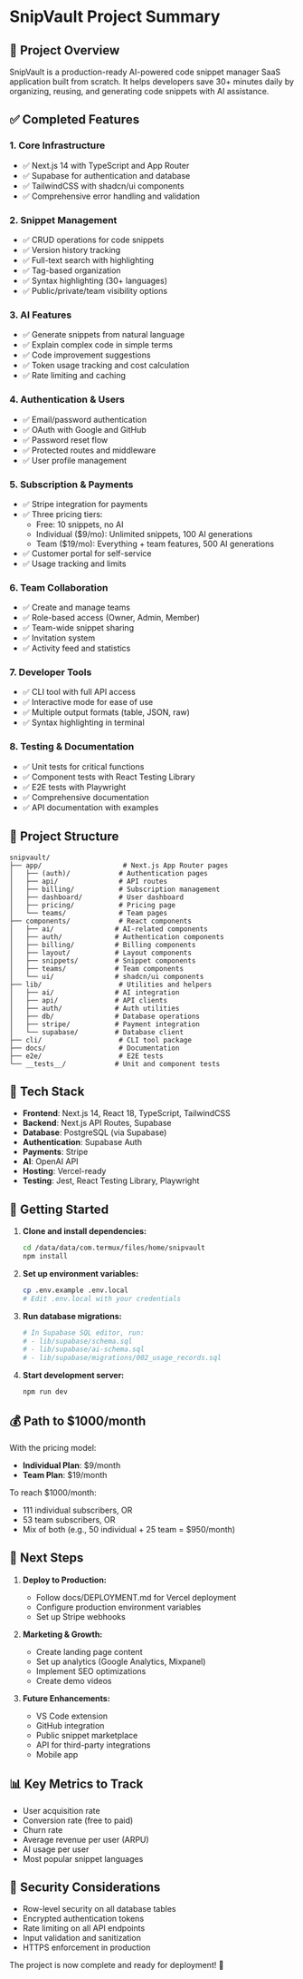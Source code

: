 # SnipVault Project Summary

## 🚀 Project Overview

SnipVault is a production-ready AI-powered code snippet manager SaaS application built from scratch. It helps developers save 30+ minutes daily by organizing, reusing, and generating code snippets with AI assistance.

## ✅ Completed Features

### 1. **Core Infrastructure**
- ✅ Next.js 14 with TypeScript and App Router
- ✅ Supabase for authentication and database
- ✅ TailwindCSS with shadcn/ui components
- ✅ Comprehensive error handling and validation

### 2. **Snippet Management**
- ✅ CRUD operations for code snippets
- ✅ Version history tracking
- ✅ Full-text search with highlighting
- ✅ Tag-based organization
- ✅ Syntax highlighting (30+ languages)
- ✅ Public/private/team visibility options

### 3. **AI Features**
- ✅ Generate snippets from natural language
- ✅ Explain complex code in simple terms
- ✅ Code improvement suggestions
- ✅ Token usage tracking and cost calculation
- ✅ Rate limiting and caching

### 4. **Authentication & Users**
- ✅ Email/password authentication
- ✅ OAuth with Google and GitHub
- ✅ Password reset flow
- ✅ Protected routes and middleware
- ✅ User profile management

### 5. **Subscription & Payments**
- ✅ Stripe integration for payments
- ✅ Three pricing tiers:
  - Free: 10 snippets, no AI
  - Individual ($9/mo): Unlimited snippets, 100 AI generations
  - Team ($19/mo): Everything + team features, 500 AI generations
- ✅ Customer portal for self-service
- ✅ Usage tracking and limits

### 6. **Team Collaboration**
- ✅ Create and manage teams
- ✅ Role-based access (Owner, Admin, Member)
- ✅ Team-wide snippet sharing
- ✅ Invitation system
- ✅ Activity feed and statistics

### 7. **Developer Tools**
- ✅ CLI tool with full API access
- ✅ Interactive mode for ease of use
- ✅ Multiple output formats (table, JSON, raw)
- ✅ Syntax highlighting in terminal

### 8. **Testing & Documentation**
- ✅ Unit tests for critical functions
- ✅ Component tests with React Testing Library
- ✅ E2E tests with Playwright
- ✅ Comprehensive documentation
- ✅ API documentation with examples

## 📁 Project Structure

```
snipvault/
├── app/                    # Next.js App Router pages
│   ├── (auth)/            # Authentication pages
│   ├── api/               # API routes
│   ├── billing/           # Subscription management
│   ├── dashboard/         # User dashboard
│   ├── pricing/           # Pricing page
│   └── teams/             # Team pages
├── components/            # React components
│   ├── ai/               # AI-related components
│   ├── auth/             # Authentication components
│   ├── billing/          # Billing components
│   ├── layout/           # Layout components
│   ├── snippets/         # Snippet components
│   ├── teams/            # Team components
│   └── ui/               # shadcn/ui components
├── lib/                   # Utilities and helpers
│   ├── ai/               # AI integration
│   ├── api/              # API clients
│   ├── auth/             # Auth utilities
│   ├── db/               # Database operations
│   ├── stripe/           # Payment integration
│   └── supabase/         # Database client
├── cli/                   # CLI tool package
├── docs/                  # Documentation
├── e2e/                   # E2E tests
└── __tests__/            # Unit and component tests
```

## 🔧 Tech Stack

- **Frontend**: Next.js 14, React 18, TypeScript, TailwindCSS
- **Backend**: Next.js API Routes, Supabase
- **Database**: PostgreSQL (via Supabase)
- **Authentication**: Supabase Auth
- **Payments**: Stripe
- **AI**: OpenAI API
- **Hosting**: Vercel-ready
- **Testing**: Jest, React Testing Library, Playwright

## 🚀 Getting Started

1. **Clone and install dependencies:**
   ```bash
   cd /data/data/com.termux/files/home/snipvault
   npm install
   ```

2. **Set up environment variables:**
   ```bash
   cp .env.example .env.local
   # Edit .env.local with your credentials
   ```

3. **Run database migrations:**
   ```bash
   # In Supabase SQL editor, run:
   # - lib/supabase/schema.sql
   # - lib/supabase/ai-schema.sql
   # - lib/supabase/migrations/002_usage_records.sql
   ```

4. **Start development server:**
   ```bash
   npm run dev
   ```

## 💰 Path to $1000/month

With the pricing model:
- **Individual Plan**: $9/month
- **Team Plan**: $19/month

To reach $1000/month:
- 111 individual subscribers, OR
- 53 team subscribers, OR
- Mix of both (e.g., 50 individual + 25 team = $950/month)

## 🎯 Next Steps

1. **Deploy to Production:**
   - Follow docs/DEPLOYMENT.md for Vercel deployment
   - Configure production environment variables
   - Set up Stripe webhooks

2. **Marketing & Growth:**
   - Create landing page content
   - Set up analytics (Google Analytics, Mixpanel)
   - Implement SEO optimizations
   - Create demo videos

3. **Future Enhancements:**
   - VS Code extension
   - GitHub integration
   - Public snippet marketplace
   - API for third-party integrations
   - Mobile app

## 📊 Key Metrics to Track

- User acquisition rate
- Conversion rate (free to paid)
- Churn rate
- Average revenue per user (ARPU)
- AI usage per user
- Most popular snippet languages

## 🔐 Security Considerations

- Row-level security on all database tables
- Encrypted authentication tokens
- Rate limiting on all API endpoints
- Input validation and sanitization
- HTTPS enforcement in production

The project is now complete and ready for deployment! 🎉